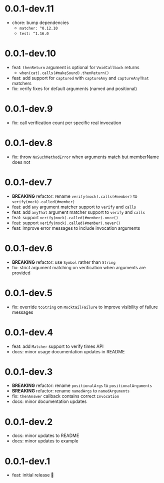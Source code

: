 # 0.0.1-dev.11

- chore: bump dependencies
  - `matcher: ^0.12.10`
  - `test: ^1.16.0`

# 0.0.1-dev.10

- feat: `thenReturn` argument is optional for `VoidCallback` returns
  - `when(cat).calls(#makeSound).thenReturn()`
- feat: add support for `captured` with `captureAny` and `captureAnyThat` matchers
- fix: verify fixes for default arguments (named and positional)

# 0.0.1-dev.9

- fix: call verification count per specific real invocation

# 0.0.1-dev.8

- fix: throw `NoSuchMethodError` when arguments match but memberName does not

# 0.0.1-dev.7

- **BREAKING** refactor: rename `verify(mock).calls(#member)` to `verify(mock).called(#member)`
- feat: add `any` argument matcher support to `verify` and `calls`
- feat: add `anyThat` argument matcher support to `verify` and `calls`
- feat: support `verify(mock).called(#member).once()`
- feat: support `verify(mock).called(#member).never()`
- feat: improve error messages to include invocation arguments

# 0.0.1-dev.6

- **BREAKING** refactor: use `Symbol` rather than `String`
- fix: strict argument matching on verification when arguments are provided

# 0.0.1-dev.5

- fix: override `toString` on `MocktailFailure` to improve visibility of failure messages

# 0.0.1-dev.4

- feat: add `Matcher` support to verify times API
- docs: minor usage documentation updates in README

# 0.0.1-dev.3

- **BREAKING** refactor: rename `positionalArgs` to `positionalArguments`
- **BREAKING** refactor: rename `namedArgs` to `namedArguments`
- fix: `thenAnswer` callback contains correct `Invocation`
- docs: minor documentation updates

# 0.0.1-dev.2

- docs: minor updates to README
- docs: minor updates to example

# 0.0.1-dev.1

- feat: initial release 🎉
